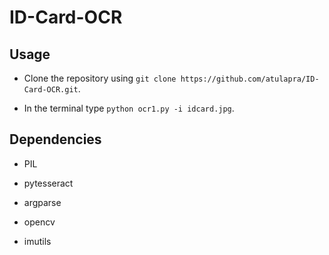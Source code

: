 # ID-Card-OCR

## Usage

* Clone the repository using `git clone https://github.com/atulapra/ID-Card-OCR.git`.

* In the terminal type `python ocr1.py -i idcard.jpg`.

## Dependencies

* PIL

* pytesseract

* argparse

* opencv

* imutils
